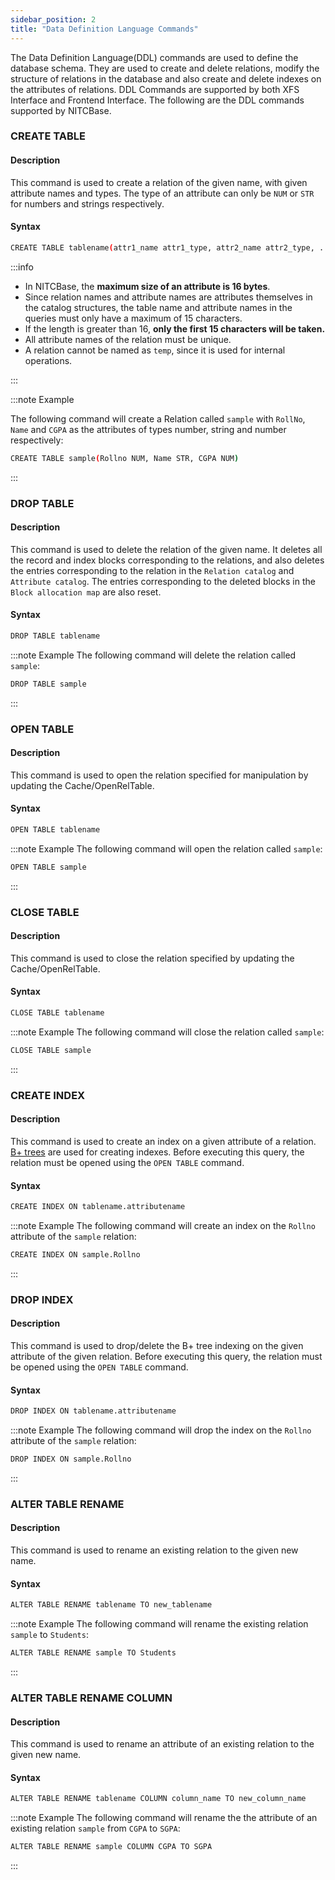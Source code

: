 ```yaml
---
sidebar_position: 2
title: "Data Definition Language Commands"
---
```


The Data Definition Language(DDL) commands are used to define the database schema. They are used to create and delete relations, modify the structure of relations in the database and also create and delete indexes on the attributes of relations. DDL Commands are supported by both XFS Interface and Frontend Interface. The following are the DDL commands supported by NITCBase.

### CREATE TABLE

#### Description

This command is used to create a relation of the given name, with given attribute names and types. The type of an attribute can only be `NUM` or `STR` for numbers and strings respectively.

#### Syntax

```bash
CREATE TABLE tablename(attr1_name attr1_type, attr2_name attr2_type, ... )
```

:::info

- In NITCBase, the **maximum size of an attribute is 16 bytes**.
- Since relation names and attribute names are attributes themselves in the catalog structures, the table name and attribute names in the queries must only have a maximum of 15 characters.
- If the length is greater than 16, **only the first 15 characters will be taken.**
- All attribute names of the relation must be unique.
- A relation cannot be named as `temp`, since it is used for internal operations.

:::

:::note Example

The following command will create a Relation called `sample` with `RollNo`, `Name` and `CGPA` as the attributes of types number, string and number respectively:

```bash
CREATE TABLE sample(Rollno NUM, Name STR, CGPA NUM)
```

:::

### DROP TABLE

#### Description

This command is used to delete the relation of the given name. It deletes all the record and index blocks corresponding to the relations, and also deletes the entries corresponding to the relation in the `Relation catalog` and `Attribute catalog`. The entries corresponding to the deleted blocks in the `Block allocation map` are also reset.

#### Syntax

```bash
DROP TABLE tablename
```

:::note Example
The following command will delete the relation called `sample`:

```bash
DROP TABLE sample
```

:::

### OPEN TABLE

#### Description

This command is used to open the relation specified for manipulation by updating the Cache/OpenRelTable.

#### Syntax

```bash
OPEN TABLE tablename
```

:::note Example
The following command will open the relation called `sample`:

```bash
OPEN TABLE sample
```

:::

### CLOSE TABLE

#### Description

This command is used to close the relation specified by updating the Cache/OpenRelTable.

#### Syntax

```bash
CLOSE TABLE tablename
```

:::note Example
The following command will close the relation called `sample`:

```bash
CLOSE TABLE sample
```

:::

### CREATE INDEX

#### Description

This command is used to create an index on a given attribute of a relation. [B+ trees](https://nitcbase.github.io/design/Bplustreedetails.html) are used for creating indexes. Before executing this query, the relation must be opened using the `OPEN TABLE` command.

#### Syntax

```bash
CREATE INDEX ON tablename.attributename
```

:::note Example
The following command will create an index on the `Rollno` attribute of the `sample` relation:

```bash
CREATE INDEX ON sample.Rollno
```

:::

### DROP INDEX

#### Description

This command is used to drop/delete the B+ tree indexing on the given attribute of the given relation. Before executing this query, the relation must be opened using the `OPEN TABLE` command.

#### Syntax

```bash
DROP INDEX ON tablename.attributename
```

:::note Example
The following command will drop the index on the `Rollno` attribute of the `sample` relation:

```bash
DROP INDEX ON sample.Rollno
```

:::

### ALTER TABLE RENAME

#### Description

This command is used to rename an existing relation to the given new name.

#### Syntax

```bash
ALTER TABLE RENAME tablename TO new_tablename
```

:::note Example
The following command will rename the existing relation `sample` to `Students`:

```bash
ALTER TABLE RENAME sample TO Students
```

:::

### ALTER TABLE RENAME COLUMN

#### Description

This command is used to rename an attribute of an existing relation to the given new name.

#### Syntax

```bash
ALTER TABLE RENAME tablename COLUMN column_name TO new_column_name
```

:::note Example
The following command will rename the the attribute of an existing relation `sample` from `CGPA` to `SGPA`:

```bash
ALTER TABLE RENAME sample COLUMN CGPA TO SGPA
```

:::
